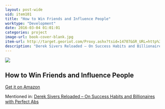 ```yaml
---
layout: post-wide
uid: item101
title: "How to Win Friends and Influence People"
worktype: "Development"
date: 2016-03-04 01:01:01
categories: project
image-url: book-cover-blank.jpg
item-url: http://target.georiot.com/Proxy.ashx?tsid=14707&GR_URL=http%3A%2F%2Fwww.amazon.com%2FHow-Win-Friends-Influence-People%2Fdp%2F0671027034%2F
description: "Derek Sivers Reloaded – On Success Habits and Billionaires with Perfect Abs"
---
```

<a href="http://target.georiot.com/Proxy.ashx?tsid=14707&GR_URL=http%3A%2F%2Fwww.amazon.com%2FHow-Win-Friends-Influence-People%2Fdp%2F0671027034%2F" target="blank"><img src="../../../../img/thumbs/book-cover-blank.jpg" class="prod-img"></a>
<h2>How to Win Friends and Influence People</h2>
<p><a href="http://target.georiot.com/Proxy.ashx?tsid=14707&GR_URL=http%3A%2F%2Fwww.amazon.com%2FHow-Win-Friends-Influence-People%2Fdp%2F0671027034%2F" target="blank">Get it on Amazon</a><p>
<p>Mentioned in: <a href="http://fourhourworkweek.com/2015/12/28/derek-sivers-reloaded-on-success-habits-and-billionaires-with-perfect-abs/" target="blank">Derek Sivers Reloaded – On Success Habits and Billionaires with Perfect Abs</a></p>
